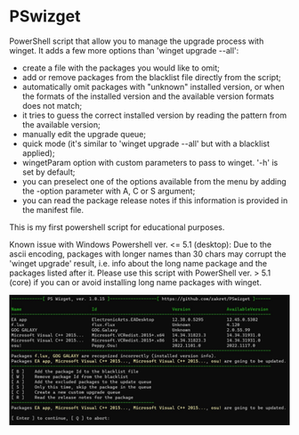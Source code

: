 # PSwizget
PowerShell script that allow you to manage the upgrade process with winget. 
It adds a few more options than 'winget upgrade --all':
- create a file with the packages you would like to omit;
- add or remove packages from the blacklist file directly from the script;
- automatically omit packages with "unknown" installed version, or when the formats of the installed version and the available version formats does not match;
- it tries to guess the correct installed version by reading the pattern from the available version;
- manually edit the upgrade queue;
- quick mode (it's similar to 'winget upgrade --all' but with a blacklist applied);
- wingetParam <string> option with custom parameters to pass to winget. '-h' is set by default;
- you can preselect one of the options available from the menu by adding the -option parameter with A, C or S argument;
- you can read the package release notes if this information is provided in the manifest file.

This is my first powershell script for educational purposes.

Known issue with Windows Powershell ver. <= 5.1 (desktop):
Due to the ascii encoding, packages with longer names than 30 chars may corrupt the 'winget upgrade' result, i.e. info about the long name package and the packages listed after it. 
Please use this script with PowerShell ver. > 5.1 (core) if you can or avoid installing long name packages with winget.

![PSwizget_preview](https://raw.githubusercontent.com/Zakret/PSwizget/main/preview.jpg)
